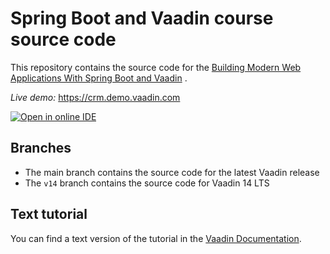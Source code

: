 # Spring Boot and Vaadin course source code

This repository contains the source code for
the [Building Modern Web Applications With Spring Boot and Vaadin](https://vaadin.com/docs/latest/flow/tutorials/in-depth-course)
.

*Live demo:* https://crm.demo.vaadin.com

[![Open in online IDE ](https://img.shields.io/badge/Gitpod-Ready--to--Code-blue?logo=gitpod)](https://gitpod.io/#https://github.com/vaadin/flow-crm-tutorial)

## Branches

- The main branch contains the source code for the latest Vaadin release
- The `v14` branch contains the source code for Vaadin 14 LTS

## Text tutorial

You can find a text version of the tutorial in
the [Vaadin Documentation](https://vaadin.com/docs/latest/flow/tutorials/in-depth-course).
